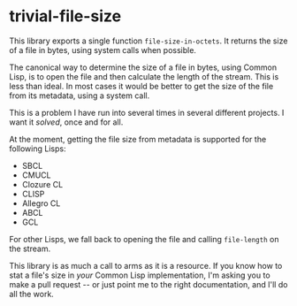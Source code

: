 # trivial-file-size

This library exports a single function `file-size-in-octets`. It
returns the size of a file in bytes, using system calls when possible.

The canonical way to determine the size of a file in bytes, using
Common Lisp, is to open the file and then calculate the length of the
stream. This is less than ideal. In most cases it would be better to
get the size of the file from its metadata, using a system call.

This is a problem I have run into several times in several different
projects. I want it *solved*, once and for all.

At the moment, getting the file size from metadata is supported for
the following Lisps:

- SBCL
- CMUCL
- Clozure CL
- CLISP
- Allegro CL
- ABCL
- GCL

For other Lisps, we fall back to opening the file and calling
`file-length` on the stream.

This library is as much a call to arms as it is a resource. If you
know how to stat a file's size in *your* Common Lisp implementation,
I'm asking you to make a pull request -- or just point me to the right
documentation, and I'll do all the work.
